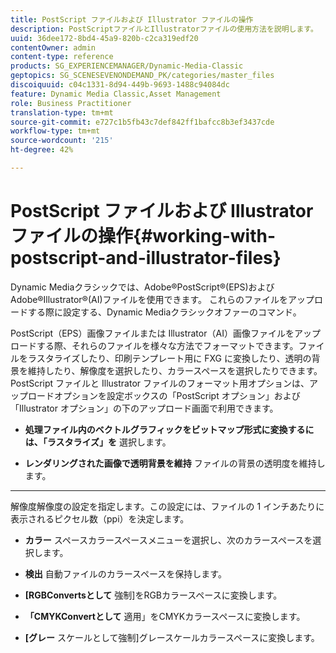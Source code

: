 ```yaml
---
title: PostScript ファイルおよび Illustrator ファイルの操作
description: PostScriptファイルとIllustratorファイルの使用方法を説明します。
uuid: 36dee172-8bd4-45a9-820b-c2ca319edf20
contentOwner: admin
content-type: reference
products: SG_EXPERIENCEMANAGER/Dynamic-Media-Classic
geptopics: SG_SCENESEVENONDEMAND_PK/categories/master_files
discoiquuid: c04c1331-8d94-449b-9693-1488c94084dc
feature: Dynamic Media Classic,Asset Management
role: Business Practitioner
translation-type: tm+mt
source-git-commit: e727c1b5fb43c7def842ff1bafcc8b3ef3437cde
workflow-type: tm+mt
source-wordcount: '215'
ht-degree: 42%

---
```



# PostScript ファイルおよび Illustrator ファイルの操作{#working-with-postscript-and-illustrator-files}

Dynamic Mediaクラシックでは、Adobe®PostScript®(EPS)およびAdobe®Illustrator®(AI)ファイルを使用できます。 これらのファイルをアップロードする際に設定する、Dynamic Mediaクラシックオファーのコマンド。

PostScript（EPS）画像ファイルまたは Illustrator（AI）画像ファイルをアップロードする際、それらのファイルを様々な方法でフォーマットできます。ファイルをラスタライズしたり、印刷テンプレート用に FXG に変換したり、透明の背景を維持したり、解像度を選択したり、カラースペースを選択したりできます。PostScript ファイルと Illustrator ファイルのフォーマット用オプションは、アップロードオプションを設定ボックスの「PostScript オプション」および「Illustrator オプション」の下のアップロード画面で利用できます。

* **処理ファイル内のベクトルグラフィックをビットマップ形式に変換するには、「ラスタライズ」を**
選択します。

* **レンダリングされた画像で透明背景を維持**
ファイルの背景の透明度を維持します。

* ****
解像度解像度の設定を指定します。この設定には、ファイルの 1 インチあたりに表示されるピクセル数（ppi）を決定します。

* **カラー**
スペースカラースペースメニューを選択し、次のカラースペースを選択します。

* **検出**
自動ファイルのカラースペースを保持します。

* **[RGBConvertsとして**
強制]をRGBカラースペースに変換します。

* **「CMYKConvertとして**
適用」をCMYKカラースペースに変換します。

* **[グレー**
スケールとして強制]グレースケールカラースペースに変換します。
